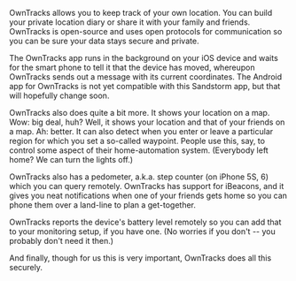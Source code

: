 OwnTracks allows you to keep track of your own location. You can build your private location diary or share it with your family and friends. OwnTracks is open-source and uses open protocols for communication so you can be sure your data stays secure and private.

The OwnTracks app runs in the background on your iOS device and waits for the smart phone to tell it that the device has moved, whereupon OwnTracks sends out a message with its current coordinates. The Android app for OwnTracks is not yet compatible with this Sandstorm app, but that will hopefully change soon.

OwnTracks also does quite a bit more. It shows your location on a map. Wow: big deal, huh? Well, it shows your location and that of your friends on a map. Ah: better. It can also detect when you enter or leave a particular region for which you set a so-called waypoint. People use this, say, to control some aspect of their home-automation system. (Everybody left home? We can turn the lights off.)

OwnTracks also has a pedometer, a.k.a. step counter (on iPhone 5S, 6) which you can query remotely. OwnTracks has support for iBeacons, and it gives you neat notifications when one of your friends gets home so you can phone them over a land-line to plan a get-together.

OwnTracks reports the device's battery level remotely so you can add that to your monitoring setup, if you have one. (No worries if you don't -- you probably don't need it then.)

And finally, though for us this is very important, OwnTracks does all this securely.
